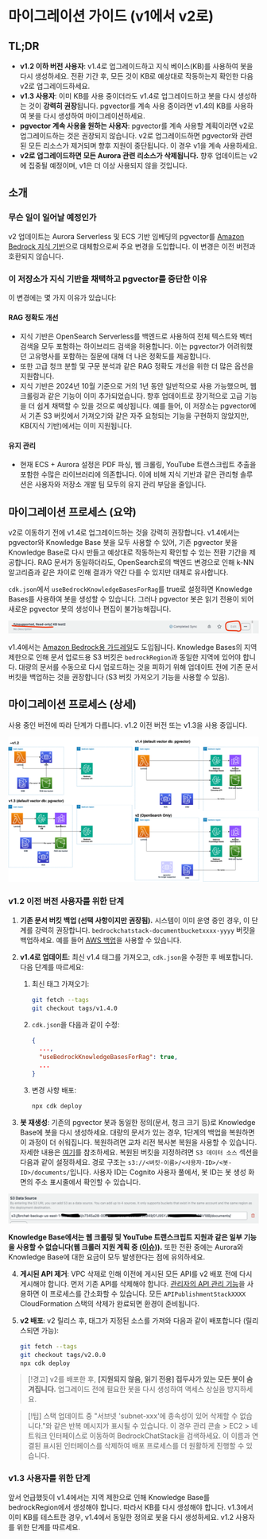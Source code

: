 # 마이그레이션 가이드 (v1에서 v2로)

## TL;DR

- **v1.2 이하 버전 사용자**: v1.4로 업그레이드하고 지식 베이스(KB)를 사용하여 봇을 다시 생성하세요. 전환 기간 후, 모든 것이 KB로 예상대로 작동하는지 확인한 다음 v2로 업그레이드하세요.
- **v1.3 사용자**: 이미 KB를 사용 중이더라도 v1.4로 업그레이드하고 봇을 다시 생성하는 것이 **강력히 권장**됩니다. pgvector를 계속 사용 중이라면 v1.4의 KB를 사용하여 봇을 다시 생성하여 마이그레이션하세요.
- **pgvector 계속 사용을 원하는 사용자**: pgvector를 계속 사용할 계획이라면 v2로 업그레이드하는 것은 권장되지 않습니다. v2로 업그레이드하면 pgvector와 관련된 모든 리소스가 제거되며 향후 지원이 중단됩니다. 이 경우 v1을 계속 사용하세요.
- **v2로 업그레이드하면 모든 Aurora 관련 리소스가 삭제됩니다.** 향후 업데이트는 v2에 집중될 예정이며, v1은 더 이상 사용되지 않을 것입니다.

## 소개

### 무슨 일이 일어날 예정인가

v2 업데이트는 Aurora Serverless 및 ECS 기반 임베딩의 pgvector를 [Amazon Bedrock 지식 기반](https://docs.aws.amazon.com/bedrock/latest/userguide/knowledge-base.html)으로 대체함으로써 주요 변경을 도입합니다. 이 변경은 이전 버전과 호환되지 않습니다.

### 이 저장소가 지식 기반을 채택하고 pgvector를 중단한 이유

이 변경에는 몇 가지 이유가 있습니다:

#### RAG 정확도 개선

- 지식 기반은 OpenSearch Serverless를 백엔드로 사용하여 전체 텍스트와 벡터 검색을 모두 포함하는 하이브리드 검색을 허용합니다. 이는 pgvector가 어려워했던 고유명사를 포함하는 질문에 대해 더 나은 정확도를 제공합니다.
- 또한 고급 청크 분할 및 구문 분석과 같은 RAG 정확도 개선을 위한 더 많은 옵션을 지원합니다.
- 지식 기반은 2024년 10월 기준으로 거의 1년 동안 일반적으로 사용 가능했으며, 웹 크롤링과 같은 기능이 이미 추가되었습니다. 향후 업데이트로 장기적으로 고급 기능을 더 쉽게 채택할 수 있을 것으로 예상됩니다. 예를 들어, 이 저장소는 pgvector에서 기존 S3 버킷에서 가져오기와 같은 자주 요청되는 기능을 구현하지 않았지만, KB(지식 기반)에서는 이미 지원됩니다.

#### 유지 관리

- 현재 ECS + Aurora 설정은 PDF 파싱, 웹 크롤링, YouTube 트랜스크립트 추출을 포함한 수많은 라이브러리에 의존합니다. 이에 비해 지식 기반과 같은 관리형 솔루션은 사용자와 저장소 개발 팀 모두의 유지 관리 부담을 줄입니다.

## 마이그레이션 프로세스 (요약)

v2로 이동하기 전에 v1.4로 업그레이드하는 것을 강력히 권장합니다. v1.4에서는 pgvector와 Knowledge Base 봇을 모두 사용할 수 있어, 기존 pgvector 봇을 Knowledge Base로 다시 만들고 예상대로 작동하는지 확인할 수 있는 전환 기간을 제공합니다. RAG 문서가 동일하더라도, OpenSearch로의 백엔드 변경으로 인해 k-NN 알고리즘과 같은 차이로 인해 결과가 약간 다를 수 있지만 대체로 유사합니다.

`cdk.json`에서 `useBedrockKnowledgeBasesForRag`를 true로 설정하면 Knowledge Bases를 사용하여 봇을 생성할 수 있습니다. 그러나 pgvector 봇은 읽기 전용이 되어 새로운 pgvector 봇의 생성이나 편집이 불가능해집니다.

![](../imgs/v1_to_v2_readonly_bot.png)

v1.4에서는 [Amazon Bedrock용 가드레일](https://aws.amazon.com/jp/bedrock/guardrails/)도 도입됩니다. Knowledge Bases의 지역 제한으로 인해 문서 업로드용 S3 버킷은 `bedrockRegion`과 동일한 지역에 있어야 합니다. 대량의 문서를 수동으로 다시 업로드하는 것을 피하기 위해 업데이트 전에 기존 문서 버킷을 백업하는 것을 권장합니다 (S3 버킷 가져오기 기능을 사용할 수 있음).

## 마이그레이션 프로세스 (상세)

사용 중인 버전에 따라 단계가 다릅니다. v1.2 이전 버전 또는 v1.3을 사용 중입니다.

![](../imgs/v1_to_v2_arch.png)

### v1.2 이전 버전 사용자를 위한 단계

1. **기존 문서 버킷 백업 (선택 사항이지만 권장됨).** 시스템이 이미 운영 중인 경우, 이 단계를 강력히 권장합니다. `bedrockchatstack-documentbucketxxxx-yyyy` 버킷을 백업하세요. 예를 들어 [AWS 백업](https://docs.aws.amazon.com/aws-backup/latest/devguide/s3-backups.html)을 사용할 수 있습니다.

2. **v1.4로 업데이트**: 최신 v1.4 태그를 가져오고, `cdk.json`을 수정한 후 배포합니다. 다음 단계를 따르세요:

   1. 최신 태그 가져오기:
      ```bash
      git fetch --tags
      git checkout tags/v1.4.0
      ```
   2. `cdk.json`을 다음과 같이 수정:
      ```json
      {
        ...,
        "useBedrockKnowledgeBasesForRag": true,
        ...
      }
      ```
   3. 변경 사항 배포:
      ```bash
      npx cdk deploy
      ```

3. **봇 재생성**: 기존의 pgvector 봇과 동일한 정의(문서, 청크 크기 등)로 Knowledge Base에 봇을 다시 생성하세요. 대량의 문서가 있는 경우, 1단계의 백업을 복원하면 이 과정이 더 쉬워집니다. 복원하려면 교차 리전 복사본 복원을 사용할 수 있습니다. 자세한 내용은 [여기](https://docs.aws.amazon.com/aws-backup/latest/devguide/restoring-s3.html)를 참조하세요. 복원된 버킷을 지정하려면 `S3 데이터 소스` 섹션을 다음과 같이 설정하세요. 경로 구조는 `s3://<버킷-이름>/<사용자-ID>/<봇-ID>/documents/`입니다. 사용자 ID는 Cognito 사용자 풀에서, 봇 ID는 봇 생성 화면의 주소 표시줄에서 확인할 수 있습니다.

![](../imgs/v1_to_v2_KB_s3_source.png)

**Knowledge Base에서는 웹 크롤링 및 YouTube 트랜스크립트 지원과 같은 일부 기능을 사용할 수 없습니다(웹 크롤러 지원 계획 중 ([이슈](https://github.com/aws-samples/bedrock-claude-chat/issues/557))).** 또한 전환 중에는 Aurora와 Knowledge Base에 대한 요금이 모두 발생한다는 점에 유의하세요.

4. **게시된 API 제거**: VPC 삭제로 인해 이전에 게시된 모든 API를 v2 배포 전에 다시 게시해야 합니다. 먼저 기존 API를 삭제해야 합니다. [관리자의 API 관리 기능](../ADMINISTRATOR_ko-KR.md)을 사용하면 이 프로세스를 간소화할 수 있습니다. 모든 `APIPublishmentStackXXXX` CloudFormation 스택의 삭제가 완료되면 환경이 준비됩니다.

5. **v2 배포**: v2 릴리스 후, 태그가 지정된 소스를 가져와 다음과 같이 배포합니다 (릴리스되면 가능):
   ```bash
   git fetch --tags
   git checkout tags/v2.0.0
   npx cdk deploy
   ```

> [!경고]
> v2를 배포한 후, **[지원되지 않음, 읽기 전용] 접두사가 있는 모든 봇이 숨겨집니다.** 업그레이드 전에 필요한 봇을 다시 생성하여 액세스 상실을 방지하세요.

> [!팁]
> 스택 업데이트 중 "서브넷 'subnet-xxx'에 종속성이 있어 삭제할 수 없습니다."와 같은 반복 메시지가 표시될 수 있습니다. 이 경우 관리 콘솔 > EC2 > 네트워크 인터페이스로 이동하여 BedrockChatStack을 검색하세요. 이 이름과 연결된 표시된 인터페이스를 삭제하여 배포 프로세스를 더 원활하게 진행할 수 있습니다.

### v1.3 사용자를 위한 단계

앞서 언급했듯이 v1.4에서는 지역 제한으로 인해 Knowledge Base를 bedrockRegion에서 생성해야 합니다. 따라서 KB를 다시 생성해야 합니다. v1.3에서 이미 KB를 테스트한 경우, v1.4에서 동일한 정의로 봇을 다시 생성하세요. v1.2 사용자를 위한 단계를 따르세요.